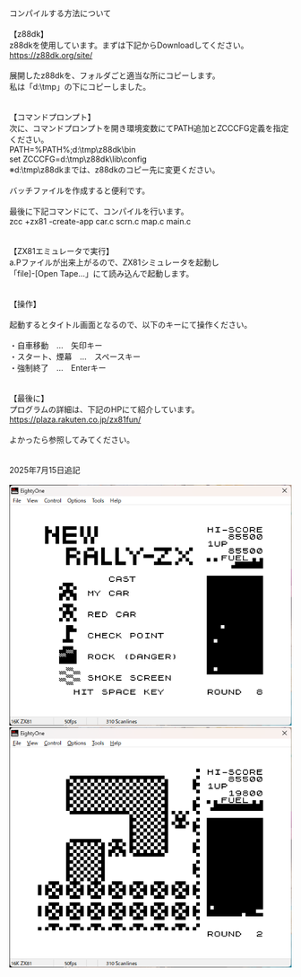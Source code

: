 コンパイルする方法について<br/>
<br/>
【z88dk】<br/>
 z88dkを使用しています。まずは下記からDownloadしてください。<br/>
 https://z88dk.org/site/<br/>
<br/>
 展開したz88dkを、フォルダごと適当な所にコピーします。<br/>
 私は「d:\tmp」の下にコピーしました。<br/>
<br/>
<br/>
【コマンドプロンプト】<br/>
 次に、コマンドプロンプトを開き環境変数にてPATH追加とZCCCFG定義を指定ください。<br/>
  PATH=%PATH%;d:\tmp\z88dk\bin<br/>
  set ZCCCFG=d:\tmp\z88dk\lib\config<br/>
  ※d:\tmp\z88dkまでは、z88dkのコピー先に変更ください。<br/>
<br/>
 バッチファイルを作成すると便利です。<br/>
<br/>
 最後に下記コマンドにて、コンパイルを行います。<br/>
 zcc +zx81 -create-app car.c scrn.c map.c main.c<br/>
<br/>
<br/>
【ZX81エミュレータで実行】<br/>
  a.Pファイルが出来上がるので、ZX81シミュレータを起動し<br/>
「file]-[Open Tape...」にて読み込んで起動します。<br/>
<br/>
<br/>
【操作】<br/>
<br/>
 起動するとタイトル画面となるので、以下のキーにて操作ください。<br/>
<br/>
・自車移動　…　矢印キー<br/>
・スタート、煙幕　…　スペースキー<br/>
・強制終了　…　Enterキー<br/>
<br/>
<br/>
【最後に】<br/>
 プログラムの詳細は、下記のHPにて紹介しています。<br/>
 https://plaza.rakuten.co.jp/zx81fun/<br/>
<br/>
 よかったら参照してみてください。<br/>
<br/>
<br/>
2025年7月15日追記<br/><br/>
![TITLE画面](RallyZxTitle.png?raw=true)
<br/>
![PLAY画面](RallyZxPlay.png?raw=true)
<br/>



